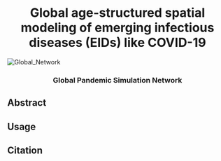 <div align="center">
  <h1 align="center">Global age-structured spatial modeling of emerging infectious diseases (EIDs) like COVID-19
</h1>
</div>

![Global_Network](./figs/Fig2.jpg)

<div align="center">
  <h3 align="center">Global Pandemic Simulation Network
</h3>
</div>



## Abstract

## Usage

## Citation
